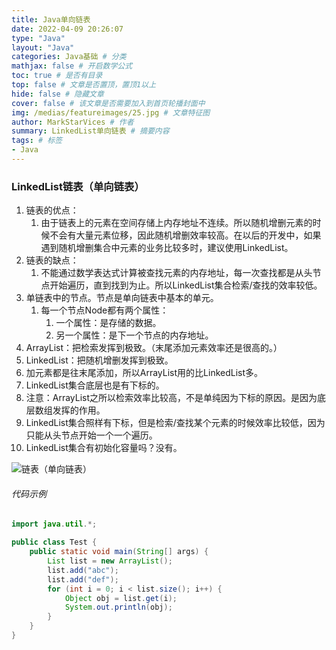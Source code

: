```yaml
---
title: Java单向链表
date: 2022-04-09 20:26:07
type: "Java"
layout: "Java"
categories: Java基础 # 分类
mathjax: false # 开启数学公式
toc: true # 是否有目录
top: false # 文章是否置顶，置顶1以上
hide: false # 隐藏文章
cover: false # 该文章是否需要加入到首页轮播封面中
img: /medias/featureimages/25.jpg # 文章特征图
author: MarkStarVices # 作者
summary: LinkedList单向链表 # 摘要内容
tags: # 标签
- Java
---
```


### LinkedList链表（单向链表）

1. 链表的优点：
   1. 由于链表上的元素在空间存储上内存地址不连续。所以随机增删元素的时候不会有大量元素位移，因此随机增删效率较高。在以后的开发中，如果遇到随机增删集合中元素的业务比较多时，建议使用LinkedList。
2. 链表的缺点：
   1. 不能通过数学表达式计算被查找元素的内存地址，每一次查找都是从头节点开始遍历，直到找到为止。所以LinkedList集合检索/查找的效率较低。
3. 单链表中的节点。节点是单向链表中基本的单元。
   1. 每一个节点Node都有两个属性：
      1. 一个属性：是存储的数据。
      2. 另一个属性：是下一个节点的内存地址。
4. ArrayList：把检索发挥到极致。（末尾添加元素效率还是很高的。）
5. LinkedList：把随机增删发挥到极致。
6. 加元素都是往末尾添加，所以ArrayList用的比LinkedList多。
7. LinkedList集合底层也是有下标的。
8. 注意：ArrayList之所以检索效率比较高，不是单纯因为下标的原因。是因为底层数组发挥的作用。
9. LinkedList集合照样有下标，但是检索/查找某个元素的时候效率比较低，因为只能从头节点开始一个一个遍历。
10. LinkedList集合有初始化容量吗？没有。

![链表（单向链表）](./链表（单向链表）.png)

###### 代码示例

```java
import java.util.*;

public class Test {
    public static void main(String[] args) {
        List list = new ArrayList();
        list.add("abc");
        list.add("def");
        for (int i = 0; i < list.size(); i++) {
            Object obj = list.get(i);
            System.out.println(obj);
        }
    }
}
```

